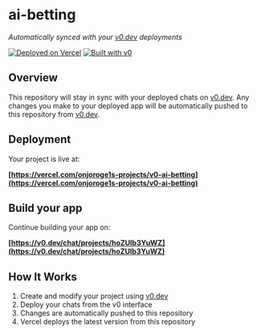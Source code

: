 # ai-betting

*Automatically synced with your [v0.dev](https://v0.dev) deployments*

[![Deployed on Vercel](https://img.shields.io/badge/Deployed%20on-Vercel-black?style=for-the-badge&logo=vercel)](https://vercel.com/onjoroge1s-projects/v0-ai-betting)
[![Built with v0](https://img.shields.io/badge/Built%20with-v0.dev-black?style=for-the-badge)](https://v0.dev/chat/projects/hoZUlb3YuWZ)

## Overview

This repository will stay in sync with your deployed chats on [v0.dev](https://v0.dev).
Any changes you make to your deployed app will be automatically pushed to this repository from [v0.dev](https://v0.dev).

## Deployment

Your project is live at:

**[https://vercel.com/onjoroge1s-projects/v0-ai-betting](https://vercel.com/onjoroge1s-projects/v0-ai-betting)**

## Build your app

Continue building your app on:

**[https://v0.dev/chat/projects/hoZUlb3YuWZ](https://v0.dev/chat/projects/hoZUlb3YuWZ)**

## How It Works

1. Create and modify your project using [v0.dev](https://v0.dev)
2. Deploy your chats from the v0 interface
3. Changes are automatically pushed to this repository
4. Vercel deploys the latest version from this repository
